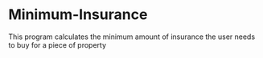 # Minimum-Insurance
This program calculates the minimum amount of insurance the user needs to buy for a piece of property
